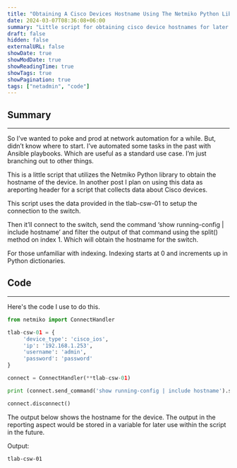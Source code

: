 ```yaml
---
title: "Obtaining A Cisco Devices Hostname Using The Netmiko Python Library"
date: 2024-03-07T08:36:08+06:00
summary: "Little script for obtaining cisco device hostnames for later use."
draft: false
hidden: false
externalURL: false
showDate: true
showModDate: true
showReadingTime: true
showTags: true
showPagination: true
tags: ["netadmin", "code"]
---
```


## Summary
---

So I’ve wanted to poke and prod at network automation for a while. But, didn’t know where to start. I’ve automated some tasks in the past with Ansible playbooks. Which are useful as a standard use case. I’m just branching out to other things.

This is a little script that utilizes the Netmiko Python library to obtain the hostname of the device. In another post I plan on using this data as areporting header for a script that collects data about Cisco devices.

This script uses the data provided in the tlab-csw-01 to setup the connection to the switch.

Then it’ll connect to the switch, send the command ‘show running-config | include hostname’ and filter the output of that command using the split() method on index 1. Which will obtain the hostname for the switch.

For those unfamiliar with indexing. Indexing starts at 0 and increments up in Python dictionaries.

## Code
---

Here's the code I use to do this.

```python
from netmiko import ConnectHandler

tlab-csw-01 = {
     'device_type': 'cisco_ios',
     'ip': '192.168.1.253',
     'username': 'admin',
     'password': 'password'
}

connect = ConnectHandler(**tlab-csw-01)

print (connect.send_command('show running-config | include hostname').split()[1])

connect.disconnect()
```

The output below shows the hostname for the device. The output in the reporting aspect would be stored in a variable for later use within the script in the future.

Output:

```sh
tlab-csw-01
```